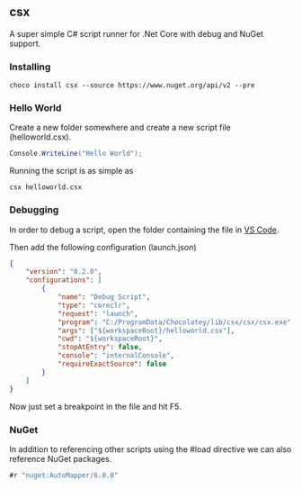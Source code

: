 ## csx

A super simple C# script runner for .Net Core with debug and NuGet support.

### Installing 

```shell
choco install csx --source https://www.nuget.org/api/v2 --pre	
```

### Hello World

Create a new folder somewhere and create a new script file (helloworld.csx).

```csharp
Console.WriteLine("Hello World");
```

Running the script is as simple as 

```shell
csx helloworld.csx
```

### Debugging 

In order to debug a script, open the folder containing the file in [VS Code](http://code.visualstudio.com/).

Then add the following configuration (launch.json)

```json
{
    "version": "0.2.0",
    "configurations": [
        {
            "name": "Debug Script",
            "type": "coreclr",
            "request": "launch",                        
            "program": "C:/ProgramData/Chocolatey/lib/csx/csx/csx.exe",            
            "args": ["${workspaceRoot}/helloworld.csx"],
            "cwd": "${workspaceRoot}",
            "stopAtEntry": false,
            "console": "internalConsole",
            "requireExactSource": false
        }
    ]
}
```

Now just set a breakpoint in the file and hit F5.

### NuGet 

In addition to referencing other scripts using the #load directive we can also reference NuGet packages.

```csharp
#r "nuget:AutoMapper/6.0.0"
```

